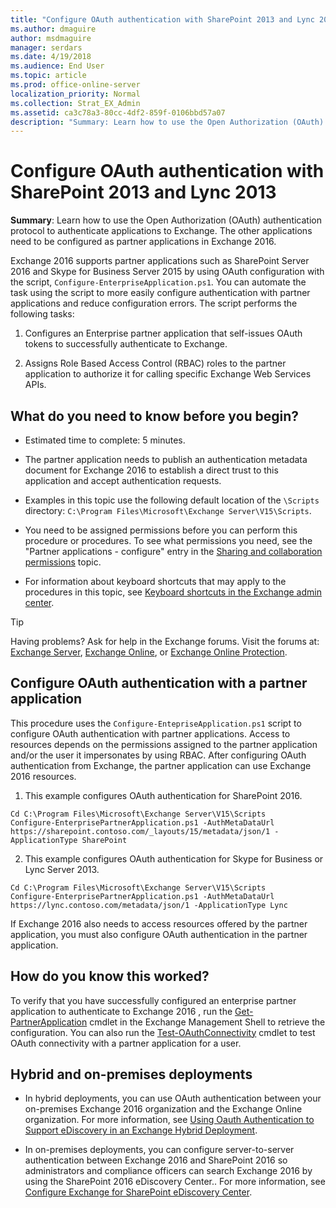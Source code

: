```yaml
---
title: "Configure OAuth authentication with SharePoint 2013 and Lync 2013"
ms.author: dmaguire
author: msdmaguire
manager: serdars
ms.date: 4/19/2018
ms.audience: End User
ms.topic: article
ms.prod: office-online-server
localization_priority: Normal
ms.collection: Strat_EX_Admin
ms.assetid: ca3c78a3-80cc-4df2-859f-0106bbd57a07
description: "Summary: Learn how to use the Open Authorization (OAuth) authentication protocol to authenticate applications to Exchange. The other applications need to be configured as partner applications in Exchange 2016."
---
```


# Configure OAuth authentication with SharePoint 2013 and Lync 2013

 **Summary**: Learn how to use the Open Authorization (OAuth) authentication protocol to authenticate applications to Exchange. The other applications need to be configured as partner applications in Exchange 2016.
  
Exchange 2016 supports partner applications such as SharePoint Server 2016 and Skype for Business Server 2015 by using OAuth configuration with the script,  `Configure-EnterpriseApplication.ps1`. You can automate the task using the script to more easily configure authentication with partner applications and reduce configuration errors. The script performs the following tasks:
  
1. Configures an Enterprise partner application that self-issues OAuth tokens to successfully authenticate to Exchange.
    
2. Assigns Role Based Access Control (RBAC) roles to the partner application to authorize it for calling specific Exchange Web Services APIs.
    
## What do you need to know before you begin?

- Estimated time to complete: 5 minutes.
    
- The partner application needs to publish an authentication metadata document for Exchange 2016 to establish a direct trust to this application and accept authentication requests.
    
- Examples in this topic use the following default location of the  `\Scripts` directory:  `C:\Program Files\Microsoft\Exchange Server\V15\Scripts`.
    
- You need to be assigned permissions before you can perform this procedure or procedures. To see what permissions you need, see the "Partner applications - configure" entry in the [Sharing and collaboration permissions](../../permissions/feature-permissions/sharing-and-collaboration-perms.md) topic. 
    
- For information about keyboard shortcuts that may apply to the procedures in this topic, see [Keyboard shortcuts in the Exchange admin center](../../about-documentation/eac-keyboard-shortcuts.md).
    
> [!TIP]
> Having problems? Ask for help in the Exchange forums. Visit the forums at: [Exchange Server](https://go.microsoft.com/fwlink/p/?linkId=60612), [Exchange Online](https://go.microsoft.com/fwlink/p/?linkId=267542), or [Exchange Online Protection](https://go.microsoft.com/fwlink/p/?linkId=285351). 
  
## Configure OAuth authentication with a partner application

This procedure uses the  `Configure-EntepriseApplication.ps1` script to configure OAuth authentication with partner applications. Access to resources depends on the permissions assigned to the partner application and/or the user it impersonates by using RBAC. After configuring OAuth authentication from Exchange, the partner application can use Exchange 2016 resources. 
  
1. This example configures OAuth authentication for SharePoint 2016.
    
  ```
  Cd C:\Program Files\Microsoft\Exchange Server\V15\Scripts
  Configure-EnterprisePartnerApplication.ps1 -AuthMetaDataUrl https://sharepoint.contoso.com/_layouts/15/metadata/json/1 -ApplicationType SharePoint
  
  ```

2. This example configures OAuth authentication for Skype for Business or Lync Server 2013.
    
  ```
  Cd C:\Program Files\Microsoft\Exchange Server\V15\Scripts
  Configure-EnterprisePartnerApplication.ps1 -AuthMetaDataUrl https://lync.contoso.com/metadata/json/1 -ApplicationType Lync
  
  ```

 If Exchange 2016 also needs to access resources offered by the partner application, you must also configure OAuth authentication in the partner application. 
  
## How do you know this worked?

To verify that you have successfully configured an enterprise partner application to authenticate to Exchange 2016 , run the [Get-PartnerApplication](http://technet.microsoft.com/library/e6ce8128-f174-4bca-91e6-004fc94cf0f8.aspx) cmdlet in the Exchange Management Shell to retrieve the configuration. You can also run the [Test-OAuthConnectivity](http://technet.microsoft.com/library/26aa9772-aa31-4765-b2a4-d0dd78d77fc8.aspx) cmdlet to test OAuth connectivity with a partner application for a user. 
  
## Hybrid and on-premises deployments

- In hybrid deployments, you can use OAuth authentication between your on-premises Exchange 2016 organization and the Exchange Online organization. For more information, see [Using Oauth Authentication to Support eDiscovery in an Exchange Hybrid Deployment](http://technet.microsoft.com/library/b069f8db-fbe1-4047-ad97-d00172ee6a12.aspx).
    
- In on-premises deployments, you can configure server-to-server authentication between Exchange 2016 and SharePoint 2016 so administrators and compliance officers can search Exchange 2016 by using the SharePoint 2016 eDiscovery Center.. For more information, see [Configure Exchange for SharePoint eDiscovery Center](http://technet.microsoft.com/library/795c1a3b-295c-4ee5-ade9-52cf3fda3f19.aspx).
    


